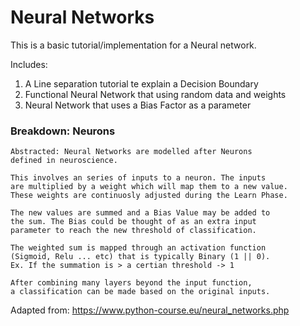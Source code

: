 # Neural Networks 
This is a basic tutorial/implementation for a Neural network.

Includes:
1. A Line separation tutorial te explain a Decision Boundary 
2. Functional Neural Network that using random data and weights
3. Neural Network that uses a Bias Factor as a parameter 
### Breakdown: Neurons
    Abstracted: Neural Networks are modelled after Neurons
    defined in neuroscience.
    
    This involves an series of inputs to a neuron. The inputs
    are multiplied by a weight which will map them to a new value.
    These weights are continuosly adjusted during the Learn Phase. 
 
    The new values are summed and a Bias Value may be added to
    the sum. The Bias could be thought of as an extra input 
    parameter to reach the new threshold of classification.
    
    The weighted sum is mapped through an activation function 
    (Sigmoid, Relu ... etc) that is typically Binary (1 || 0).
    Ex. If the summation is > a certian threshold -> 1
    
    After combining many layers beyond the input function,
    a classification can be made based on the original inputs.

Adapted from: https://www.python-course.eu/neural_networks.php
